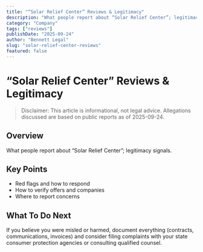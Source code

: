 ```yaml
---
title: "“Solar Relief Center” Reviews & Legitimacy"
description: "What people report about “Solar Relief Center”; legitimacy signals."
category: "Company"
tags: ["reviews"]
publishDate: "2025-09-24"
author: "Bennett Legal"
slug: "solar-relief-center-reviews"
featured: false
---
```


# “Solar Relief Center” Reviews & Legitimacy

> Disclaimer: This article is informational, not legal advice. Allegations discussed are based on public reports as of 2025-09-24.

## Overview
What people report about “Solar Relief Center”; legitimacy signals.

## Key Points
- Red flags and how to respond
- How to verify offers and companies
- Where to report concerns

## What To Do Next
If you believe you were misled or harmed, document everything (contracts, communications, invoices) and consider filing complaints with your state consumer protection agencies or consulting qualified counsel.

